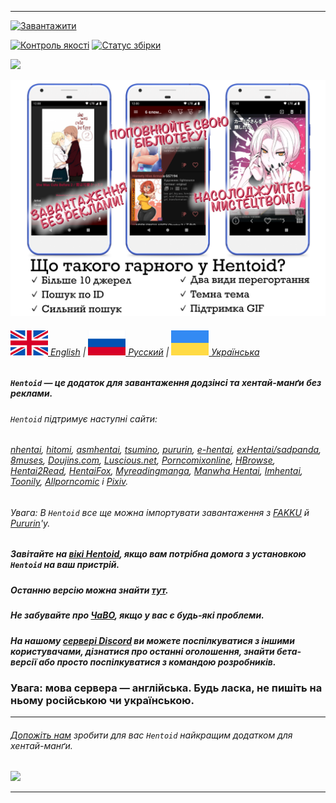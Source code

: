 <!--
  Title: Hentoid
  Description: Android-додаток для додзінсі
-->
___

[![Завантажити](https://img.shields.io/badge/Завантажити-APK-brightgreen.svg)](https://github.com/avluis/Hentoid/releases/latest)

[![Контроль якості](https://sonarcloud.io/api/project_badges/measure?project=RobbWatershed_hentoid-sonar&metric=alert_status)](https://sonarcloud.io/dashboard?id=RobbWatershed_hentoid-sonar) [![Статус збірки](https://app.bitrise.io/app/70539fbfc39cb9d8/status.svg?token=_kOMCvtscTfWpw7mdsqvJA&branch=dev)](https://app.bitrise.io/app/70539fbfc39cb9d8)

[![](https://discordapp.com/api/guilds/173995475098271746/embed.png?style=banner2)](https://discord.gg/QEZ3qk9)

![](https://github.com/avluis/Hentoid/blob/master/wiki-img/welcome-uk.png)

###### [![](https://github.com/avluis/Hentoid/blob/master/wiki-img/en-flag.svg) English](https://github.com/avluis/Hentoid/tree/master/README.md) | [![](https://github.com/avluis/Hentoid/blob/master/wiki-img/ru-flag.svg) Русский](https://github.com/avluis/Hentoid/tree/master/README-ru.md) | [![](https://github.com/avluis/Hentoid/blob/master/wiki-img/uk-flag.svg) Українська](https://github.com/avluis/Hentoid/tree/master/README-uk.md)

##### `Hentoid` — це додаток для завантаження додзінсі та хентай-манґи без реклами.
###### `Hentoid` підтримує наступні сайти:
###### [nhentai](https://nhentai.net/), [hitomi](https://hitomi.la/), [asmhentai](http://asmhentai.com/), [tsumino](http://www.tsumino.com/), [pururin](https://pururin.io/), [e-hentai](https://e-hentai.org/), [exHentai/sadpanda](https://exhentai.org), [8muses](https://www.8muses.com), [Doujins.com](https://doujins.com), [Luscious.net](https://www.luscious.net), [Porncomixonline](https://www.porncomixonline.net/), [HBrowse](https://www.hbrowse.com/), [Hentai2Read](https://hentai2read.com/), [HentaiFox](https://hentaifox.com), [Myreadingmanga](https://myreadingmanga.info/), [Manwha Hentai](https://manhwahentai.me/), [Imhentai](https://imhentai.com), [Toonily](https://toonily.com/), [Allporncomic](https://allporncomic.com/) і [Pixiv](https://www.pixiv.net/).
###### Увага: В `Hentoid` все ще можна імпортувати завантаження з [FAKKU](https://www.fakku.net/) й [Pururin](https://raw.githubusercontent.com/AVnetWS/Hentoid-Resources/master/repo/assets/img/pururin.jpg)'у.
##### Завітайте на [вікі Hentoid](https://github.com/AVnetWS/Hentoid/wiki), якщо вам потрібна домога з установкою `Hentoid` на ваш пристрій.
##### Останню версію можна знайти [тут](https://github.com/AVnetWS/Hentoid/releases/latest).

##### Не забувайте про [ЧаВО](https://github.com/avluis/Hentoid/wiki/FAQ), якщо у вас є будь-які проблеми.
##### На нашому [сервері Discord](https://discord.gg/QEZ3qk9)  ви можете поспілкуватися з іншими користувачами, дізнатися про останні оголошення, знайти бета-версії або просто поспілкуватися з командою розробників.
### Увага: мова сервера — англійська. Будь ласка, не пишіть на ньому російською чи українською.
___
###### [Допожіть нам](https://github.com/AVnetWS/Hentoid/wiki/Contributing) зробити для вас `Hentoid` найкращим додатком для хентай-манґи.

[![](https://github.com/avluis/Hentoid/blob/master/wiki-img/CherryBanner.png)](https://github.com/RobbWatershed/GalleryCherry)
___

<meta name='keywords' content='doujin, doujinshi, download doujinshi, android app, doujin android app, doujinshi android app, doujin android download, doujinshi android download'>
